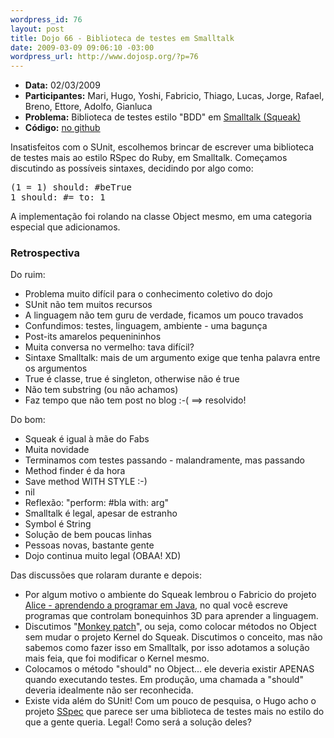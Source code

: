 ```yaml
--- 
wordpress_id: 76
layout: post
title: Dojo 66 - Biblioteca de testes em Smalltalk
date: 2009-03-09 09:06:10 -03:00
wordpress_url: http://www.dojosp.org/?p=76
---
```

<ul>
	<li><strong>Data:</strong> 02/03/2009</li>
	<li><strong>Participantes:</strong> Mari, Hugo, Yoshi, Fabricio, Thiago, Lucas, Jorge, Rafael, Breno, Ettore, Adolfo, Gianluca</li>
	<li><strong>Problema:</strong> Biblioteca de testes estilo "BDD" em <a href="http://www.squeak.org">Smalltalk (Squeak)</a></li>
	<li><strong>Código:</strong> <a href="http://github.com/dojosp/participant-s-projects/tree/master/66-SmalltalkBDD">no github</a></li>
</ul>
Insatisfeitos com o SUnit, escolhemos brincar de escrever uma biblioteca de testes mais ao estilo RSpec do Ruby, em Smalltalk. Começamos discutindo as possíveis sintaxes, decidindo por algo como:
<pre>(1 = 1) should: #beTrue
1 should: #= to: 1</pre>
A implementação foi rolando na classe Object mesmo, em uma categoria especial que adicionamos.
<h3>Retrospectiva</h3>
Do ruim:
<ul>
	<li>Problema muito difícil para o conhecimento coletivo do dojo</li>
	<li>SUnit não tem muitos recursos</li>
	<li>A linguagem não tem guru de verdade, ficamos um pouco travados</li>
	<li>Confundimos: testes, linguagem, ambiente - uma bagunça</li>
	<li>Post-its amarelos pequenininhos</li>
	<li>Muita conversa no vermelho: tava difícil?</li>
	<li>Sintaxe Smalltalk: mais de um argumento exige que tenha palavra entre os argumentos</li>
	<li>True é classe, true é singleton, otherwise não é true</li>
	<li>Não tem substring (ou não achamos)</li>
	<li>Faz tempo que não tem post no blog :-( ==&gt; resolvido!</li>
</ul>
Do bom:
<ul>
	<li>Squeak é igual à mãe do Fabs</li>
	<li>Muita novidade</li>
	<li>Terminamos com testes passando - malandramente, mas passando</li>
	<li>Method finder é da hora</li>
	<li>Save method WITH STYLE :-)</li>
	<li>nil</li>
	<li>Reflexão: "perform: #bla with: arg"</li>
	<li>Smalltalk é legal, apesar de estranho</li>
	<li>Symbol é String</li>
	<li>Solução de bem poucas linhas</li>
	<li>Pessoas novas, bastante gente</li>
	<li>Dojo continua muito legal (OBAA! XD)</li>
</ul>
Das discussões que rolaram durante e depois:
<ul>
	<li>Por algum motivo o ambiente do Squeak lembrou o Fabricio do projeto <a href="http://www.alice.org/">Alice - aprendendo a programar em Java</a>, no qual você escreve programas que controlam bonequinhos 3D para aprender a linguagem.</li>
	<li>Discutimos "<a href="http://en.wikipedia.org/wiki/Monkey_patch">Monkey patch</a>", ou seja, como colocar métodos no Object sem mudar o projeto Kernel do Squeak. Discutimos o conceito, mas não sabemos como fazer isso em Smalltalk, por isso adotamos a solução mais feia, que foi modificar o Kernel mesmo.</li>
	<li>Colocamos o método "should" no Object... ele deveria existir APENAS quando executando testes. Em produção, uma chamada a "should" deveria idealmente não ser reconhecida.</li>
	<li>Existe vida além do SUnit! Com um pouco de pesquisa, o Hugo acho o projeto <a href="http://www.squeaksource.com/SSpec.html">SSpec</a> que parece ser uma biblioteca de testes mais no estilo do que a gente queria. Legal! Como será a solução deles?</li>
</ul>
